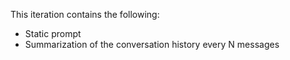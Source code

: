 This iteration contains the following:

- Static prompt
- Summarization of the conversation history every N messages
